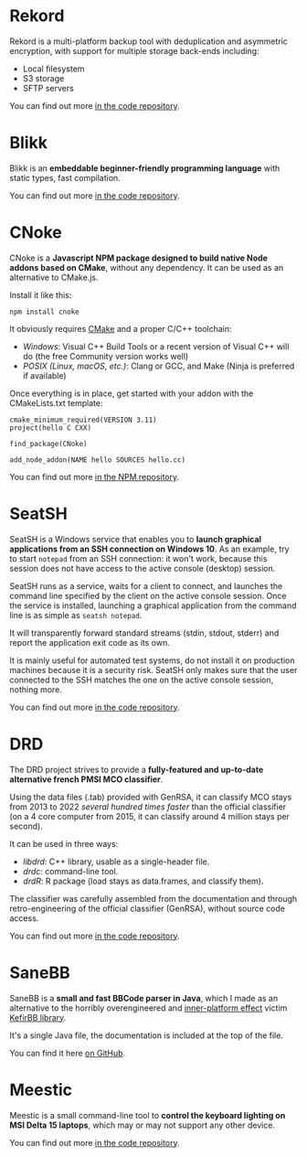 <!-- Title: koromix.dev — Misc
     Menu: Other
     Created: 2022-05-16 -->

# Rekord

Rekord is a multi-platform backup tool with deduplication and asymmetric encryption, with support for multiple storage back-ends including:

- Local filesystem
- S3 storage
- SFTP servers

You can find out more [in the code repository](https://github.com/Koromix/rygel/tree/master/src/rekord).

# Blikk

Blikk is an **embeddable beginner-friendly programming language** with static types, fast compilation.

You can find out more [in the code repository](https://github.com/Koromix/rygel/tree/master/src/blikk).

# CNoke

CNoke is a **Javascript NPM package designed to build native Node addons based on CMake**, without any dependency. It can be used as an alternative to CMake.js.

Install it like this:

    npm install cnoke

It obviously requires [CMake](http://www.cmake.org/download/) and a proper C/C++ toolchain:

- *Windows*: Visual C++ Build Tools or a recent version of Visual C++ will do (the free Community version works well)
- *POSIX (Linux, macOS, etc.)*: Clang or GCC, and Make (Ninja is preferred if available)

Once everything is in place, get started with your addon with the CMakeLists.txt template:

    cmake_minimum_required(VERSION 3.11)
    project(hello C CXX)

    find_package(CNoke)

    add_node_addon(NAME hello SOURCES hello.cc)

You can find out more [in the NPM repository](https://www.npmjs.com/package/cnoke).

# SeatSH

SeatSH is a Windows service that enables you to **launch graphical applications from an SSH connection on Windows 10**. As an example, try to start `notepad` from an SSH connection: it won't work, because this session does not have access to the active console (desktop) session.

SeatSH runs as a service, waits for a client to connect, and launches the command line specified by the client on the active console session. Once the service is installed, launching a graphical application from the command line is as simple as `seatsh notepad`.

It will transparently forward standard streams (stdin, stdout, stderr) and report the application exit code as its own.

It is mainly useful for automated test systems, do not install it on production machines because it is a security risk. SeatSH only makes sure that the user connected to the SSH matches the one on the active console session, nothing more.

You can find out more [in the code repository](https://github.com/Koromix/rygel/tree/master/src/seatsh).

# DRD

The DRD project strives to provide a **fully-featured and up-to-date alternative french PMSI MCO classifier**.

Using the data files (.tab) provided with GenRSA, it can classify MCO stays from 2013 to 2022 *several hundred times faster* than the official classifier (on a 4 core computer from 2015, it can classify around 4 million stays per second).

It can be used in three ways:

- *libdrd*: C++ library, usable as a single-header file.
- *drdc*: command-line tool.
- *drdR*: R package (load stays as data.frames, and classify them).

The classifier was carefully assembled from the documentation and through retro-engineering of the official classifier (GenRSA), without source code access.

You can find out more [in the code repository](https://github.com/Koromix/rygel/tree/master/src/drd).

# SaneBB

SaneBB is a **small and fast BBCode parser in Java**, which I made as an alternative to the horribly overengineered and [inner-platform effect](https://en.wikipedia.org/wiki/Inner-platform_effect) victim [KefirBB library](https://github.com/kefirfromperm/kefirbb).

It's a single Java file, the documentation is included at the top of the file.

You can find it here [on GitHub](https://github.com/Koromix/libraries/blob/master/SaneBB.java).

# Meestic

Meestic is a small command-line tool to **control the keyboard lighting on MSI Delta 15 laptops**, which may or may not support any other device.

You can find out more [in the code repository](https://github.com/Koromix/rygel/tree/master/src/meestic).
